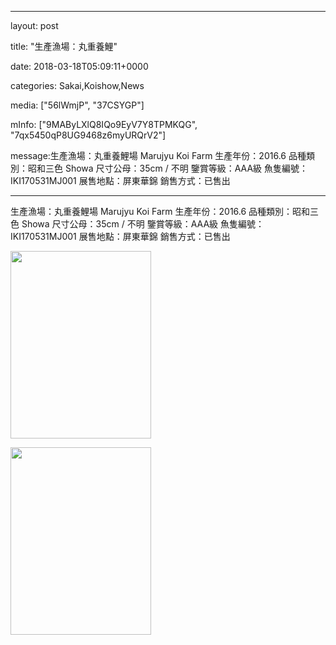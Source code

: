 
--- 

layout: post 

title:  "生產漁場：丸重養鯉" 

date:   2018-03-18T05:09:11+0000 

categories: Sakai,Koishow,News 

media: ["56lWmjP", "37CSYGP"] 

mInfo: ["9MAByLXlQ8IQo9EyV7Y8TPMKQG", "7qx5450qP8UG9468z6myURQrV2"] 

message:生產漁場：丸重養鯉場 Marujyu Koi Farm
生產年份：2016.6
品種類別：昭和三色 Showa
尺寸公母：35cm / 不明
鑒賞等級：AAA級
魚隻編號：IKI170531MJ001
展售地點：屏東華錦
銷售方式：已售出


--- 

生產漁場：丸重養鯉場 Marujyu Koi Farm
生產年份：2016.6
品種類別：昭和三色 Showa
尺寸公母：35cm / 不明
鑒賞等級：AAA級
魚隻編號：IKI170531MJ001
展售地點：屏東華錦
銷售方式：已售出


<a href="https://i.imgur.com/56lWmjP.jpg"><img src="https://i.imgur.com/56lWmjP.jpg" height=300 width=225 /></a> 

 
<a href="https://i.imgur.com/37CSYGP.jpg"><img src="https://i.imgur.com/37CSYGP.jpg" height=300 width=225 /></a> 
 



